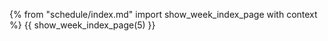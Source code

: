 {% from "schedule/index.md" import show_week_index_page with context %}
{{ show_week_index_page(5) }}

